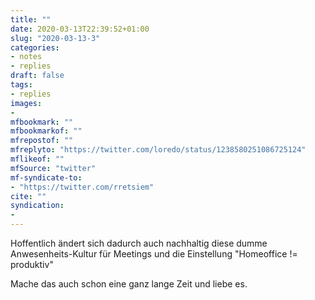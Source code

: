 ```yaml
---
title: ""
date: 2020-03-13T22:39:52+01:00
slug: "2020-03-13-3"
categories:
- notes
- replies
draft: false
tags:
- replies
images:
-
mfbookmark: ""
mfbookmarkof: ""
mfrepostof: ""
mfreplyto: "https://twitter.com/loredo/status/1238580251086725124"
mflikeof: ""
mfSource: "twitter"
mf-syndicate-to:
- "https://twitter.com/rretsiem"
cite: ""
syndication:
-
---
```


Hoffentlich ändert sich dadurch auch nachhaltig diese dumme Anwesenheits-Kultur für Meetings und die Einstellung "Homeoffice != produktiv"

Mache das auch schon eine ganz lange Zeit und liebe es.